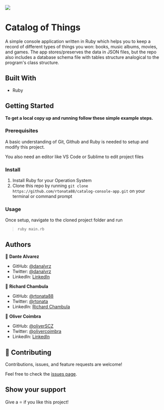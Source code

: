 ![](https://img.shields.io/badge/Microverse-blueviolet)

# Catalog of Things
A simple console application written in Ruby which helps you to keep a record of different types of things you won: books, music albums, movies, and games. The app stores/preserves the data in JSON files, but the repo also includes a database schema file with tables structure analogical to the program's class structure.

## Built With

- Ruby
## Getting Started

**To get a local copy up and running follow these simple example steps.**

### Prerequisites
A basic understanding of Git, Github and Ruby is needed to setup and modify this project.

You also need an editor like VS Code or Sublime to edit project files

### Install
1. Install Ruby for your Operation System
2. Clone this repo by running `git clone https://github.com/rtonata88/catalog-console-app.git` on your terminal or command prompt

### Usage
Once setup, navigate to the cloned project folder and run

>`ruby main.rb`

## Authors

👤 **Dante Alvarez**

- GitHub: [@danalvrz](https://github.com/danalvrz)
- Twitter: [@danalvrz](https://twitter.com/danalvrz)
- LinkedIn: [LinkedIn](https://www.linkedin.com/in/dante-álvarez-p)

👤 **Richard Chambula**

- GitHub: [@rtonata88](https://github.com/rtonata88)
- Twitter: [@rtonata](https://twitter.com/rtonata)
- LinkedIn: [Richard Chambula](https://www.linkedin.com/in/richard-chambula-49198425/)

👤 **Oliver Coimbra**

- GitHub: [@oliverSCZ](https://github.com/oliverSCZ)
- Twitter: [@olivercoimbra](https://twitter.com/olivercoimbra)
- LinkedIn: [LinkedIn](https://www.linkedin.com/in/olivercoimbra)

## 🤝 Contributing

Contributions, issues, and feature requests are welcome!

Feel free to check the [issues page](../../issues/).

## Show your support

Give a ⭐️ if you like this project!